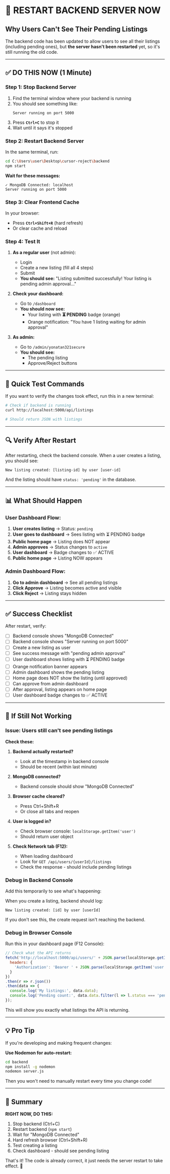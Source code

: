 # 🔄 RESTART BACKEND SERVER NOW

## Why Users Can't See Their Pending Listings

The backend code has been updated to allow users to see all their listings (including pending ones), but **the server hasn't been restarted** yet, so it's still running the old code.

---

## ✅ DO THIS NOW (1 Minute)

### Step 1: Stop Backend Server

1. Find the terminal window where your backend is running
2. You should see something like:
   ```
   Server running on port 5000
   ```
3. Press **`Ctrl+C`** to stop it
4. Wait until it says it's stopped

### Step 2: Restart Backend Server

In the same terminal, run:

```bash
cd C:\Users\user\Desktop\cursor-roject\backend
npm start
```

**Wait for these messages:**
```
✓ MongoDB Connected: localhost
Server running on port 5000
```

### Step 3: Clear Frontend Cache

In your browser:
- Press **`Ctrl+Shift+R`** (hard refresh)
- Or clear cache and reload

### Step 4: Test It

1. **As a regular user** (not admin):
   - Login
   - Create a new listing (fill all 4 steps)
   - Submit
   - **You should see:** "Listing submitted successfully! Your listing is pending admin approval..."
   
2. **Check your dashboard:**
   - Go to `/dashboard`
   - **You should now see:**
     - Your listing with **⏳ PENDING** badge (orange)
     - Orange notification: "You have 1 listing waiting for admin approval"

3. **As admin:**
   - Go to `/admin/yonatan321secure`
   - **You should see:**
     - The pending listing
     - Approve/Reject buttons

---

## 🧪 Quick Test Commands

If you want to verify the changes took effect, run this in a new terminal:

```bash
# Check if backend is running
curl http://localhost:5000/api/listings

# Should return JSON with listings
```

---

## 🔍 Verify After Restart

After restarting, check the backend console. When a user creates a listing, you should see:

```
New listing created: [listing-id] by user [user-id]
```

And the listing should have `status: 'pending'` in the database.

---

## 📊 What Should Happen

### User Dashboard Flow:

1. **User creates listing** → Status: `pending`
2. **User goes to dashboard** → Sees listing with ⏳ PENDING badge
3. **Public home page** → Listing does NOT appear
4. **Admin approves** → Status changes to `active`
5. **User dashboard** → Badge changes to ✅ ACTIVE
6. **Public home page** → Listing NOW appears

### Admin Dashboard Flow:

1. **Go to admin dashboard** → See all pending listings
2. **Click Approve** → Listing becomes active and visible
3. **Click Reject** → Listing stays hidden

---

## ✅ Success Checklist

After restart, verify:

- [ ] Backend console shows "MongoDB Connected"
- [ ] Backend console shows "Server running on port 5000"
- [ ] Create a new listing as user
- [ ] See success message with "pending admin approval"
- [ ] User dashboard shows listing with ⏳ PENDING badge
- [ ] Orange notification banner appears
- [ ] Admin dashboard shows the pending listing
- [ ] Home page does NOT show the listing (until approved)
- [ ] Can approve from admin dashboard
- [ ] After approval, listing appears on home page
- [ ] User dashboard badge changes to ✅ ACTIVE

---

## 🚨 If Still Not Working

### Issue: Users still can't see pending listings

**Check these:**

1. **Backend actually restarted?**
   - Look at the timestamp in backend console
   - Should be recent (within last minute)

2. **MongoDB connected?**
   - Backend console should show "MongoDB Connected"

3. **Browser cache cleared?**
   - Press Ctrl+Shift+R
   - Or close all tabs and reopen

4. **User is logged in?**
   - Check browser console: `localStorage.getItem('user')`
   - Should return user object

5. **Check Network tab (F12):**
   - When loading dashboard
   - Look for `GET /api/users/{userId}/listings`
   - Check the response - should include pending listings

### Debug in Backend Console

Add this temporarily to see what's happening:

When you create a listing, backend should log:
```
New listing created: [id] by user [userId]
```

If you don't see this, the create request isn't reaching the backend.

### Debug in Browser Console

Run this in your dashboard page (F12 Console):

```javascript
// Check what the API returns
fetch('http://localhost:5000/api/users/' + JSON.parse(localStorage.getItem('user')).id + '/listings', {
  headers: {
    'Authorization': 'Bearer ' + JSON.parse(localStorage.getItem('user')).token
  }
})
.then(r => r.json())
.then(data => {
  console.log('My listings:', data.data);
  console.log('Pending count:', data.data.filter(l => l.status === 'pending').length);
});
```

This will show you exactly what listings the API is returning.

---

## 💡 Pro Tip

If you're developing and making frequent changes:

**Use Nodemon for auto-restart:**

```bash
cd backend
npm install -g nodemon
nodemon server.js
```

Then you won't need to manually restart every time you change code!

---

## 🎯 Summary

**RIGHT NOW, DO THIS:**

1. Stop backend (Ctrl+C)
2. Restart backend (`npm start`)
3. Wait for "MongoDB Connected"
4. Hard refresh browser (Ctrl+Shift+R)
5. Test creating a listing
6. Check dashboard - should see pending listing

That's it! The code is already correct, it just needs the server restart to take effect. 🚀

